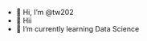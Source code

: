 - 👋 Hi, I’m @tw202
- 👀 Hii
- 🌱 I’m currently learning Data Science

<!---
tw202/tw202 is a ✨ special ✨ repository because its `README.md` (this file) appears on your GitHub profile.
You can click the Preview link to take a look at your changes.
--->
